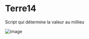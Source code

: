 # Terre14
Script qui détermine la valeur au millieu

![image](https://user-images.githubusercontent.com/83811609/168465555-f4f62a95-69e8-43e5-9c0b-afa409d9e43d.png)
